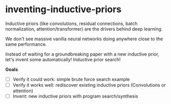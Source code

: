 # inventing-inductive-priors

Inductive priors (like convolutions, residual connections, batch normalization, attention/transformer) are the drivers behind deep learning. 

We don't see massive vanilla neural networks doing anywhere close to the same performance.

Instead of waiting for a groundbreaking paper with a new inductive prior, let's invent some automatically! Inductive prior search!

**Goals**

- [ ] Verify it could work: simple brute force search example
- [ ] Verify it works well: rediscover existing inductive priors (Convolutions or attention)
- [ ] Invent: new inductive priors with program search/synthesis

